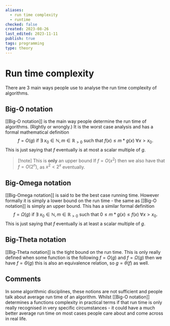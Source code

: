 ```yaml
---
aliases:
  - run time complexity
  - runtime
checked: false
created: 2023-08-26
last_edited: 2023-11-11
publish: true
tags: programming
type: theory
---
```

# Run time complexity

There are 3 main ways people use to analyse the run time complexity of algorithms.

## Big-O notation

[[Big-O notation]] is the main way people determine the run time of algorithms. (Rightly or wrongly.) It is the worst case analysis and has a formal mathematical definition
$$ f = O(g) \mbox{ if } \exists \ x_0 \in \mathbb{N}, m \in \mathbb{R}_{>0} \mbox{ such that } f(x) \leq m \ast g(x)\ \forall x > x_0.$$
This is just saying that $f$ eventually is at most a scalar multiple of $g$.

> [!note] This is **only** an upper bound
> If $f = O(x^2)$ then we also have that $f = O(2^n)$, as $x^2 < 2^x$ eventually.
>

## Big-Omega notation

[[Big-Omega notation]] is said to be the best case running time. However formally it is simply a lower bound on the run time - the same as [[Big-O notation]] is simply an upper bound. This has a similar formal definition
$$ f = \Omega(g) \mbox{ if } \exists \ x_0 \in \mathbb{N}, m \in \mathbb{R}_{>0} \mbox{ such that } 0 \leq m \ast g(x) \leq f(x) \ \forall x > x_0.$$
This is just saying that $f$ eventually is at least a scalar multiple of $g$.

## Big-Theta notation

[[Big-Theta notation]] is the tight bound on the run time. This is only really defined when some function is the following $f = O(g)$ and $f = \Omega(g)$ then we have $f=\Theta(g)$ this is also an equivalence relation, so $g = \theta(f)$ as well.

## Comments

In some algorithmic disciplines, these notions are not sufficient and people talk about average run time of an algorithm. Whilst [[Big-O notation]] determines a functions complexity in practical terms if that run time is only really recognised in very specific circumstances - it could have a much better average run time on most cases people care about and come across in real life.
